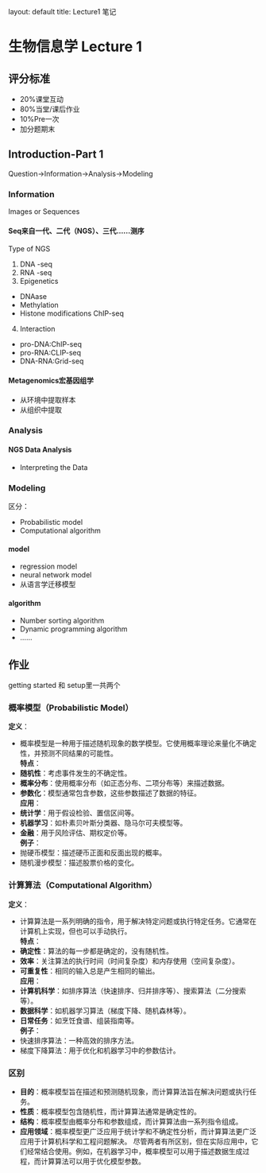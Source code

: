 layout: default
title: Lecture1 笔记

# 生物信息学 Lecture 1
## 评分标准
- 20%课堂互动
- 80%当堂/课后作业
- 10%Pre一次
- 加分题期末

## Introduction-Part 1
Question->Information->Analysis->Modeling
### Information
Images or Sequences
#### Seq来自一代、二代（NGS）、三代……测序
Type of NGS
1. DNA -seq
2. RNA -seq
3. Epigenetics
  - DNAase
  - Methylation
  - Histone modifications ChIP-seq
4. Interaction
  - pro-DNA:ChIP-seq
  - pro-RNA:CLIP-seq
  - DNA-RNA:Grid-seq

#### Metagenomics宏基因组学
- 从环境中提取样本
- 从组织中提取

### Analysis
#### NGS Data Analysis
- Interpreting the  Data

### Modeling
区分：
- Probabilistic model
- Computational algorithm
#### model
- regression model
- neural network model
- 从语言学迁移模型
#### algorithm
- Number sorting algorithm
- Dynamic programming algorithm
- ……

## 作业
getting started 和 setup里一共两个


### 概率模型（Probabilistic Model）
**定义**：
- 概率模型是一种用于描述随机现象的数学模型。它使用概率理论来量化不确定性，并预测不同结果的可能性。<br>
**特点**：
- **随机性**：考虑事件发生的不确定性。
- **概率分布**：使用概率分布（如正态分布、二项分布等）来描述数据。
- **参数化**：模型通常包含参数，这些参数描述了数据的特征。<br>
**应用**：
- **统计学**：用于假设检验、置信区间等。
- **机器学习**：如朴素贝叶斯分类器、隐马尔可夫模型等。
- **金融**：用于风险评估、期权定价等。<br>
**例子**：
- 抛硬币模型：描述硬币正面和反面出现的概率。
- 随机漫步模型：描述股票价格的变化。
### 计算算法（Computational Algorithm）
**定义**：
- 计算算法是一系列明确的指令，用于解决特定问题或执行特定任务。它通常在计算机上实现，但也可以手动执行。<br>
**特点**：
- **确定性**：算法的每一步都是确定的，没有随机性。
- **效率**：关注算法的执行时间（时间复杂度）和内存使用（空间复杂度）。
- **可重复性**：相同的输入总是产生相同的输出。<br>
**应用**：
- **计算机科学**：如排序算法（快速排序、归并排序等）、搜索算法（二分搜索等）。
- **数据科学**：如机器学习算法（梯度下降、随机森林等）。
- **日常任务**：如烹饪食谱、组装指南等。<br>
**例子**：
- 快速排序算法：一种高效的排序方法。
- 梯度下降算法：用于优化和机器学习中的参数估计。
### 区别
- **目的**：概率模型旨在描述和预测随机现象，而计算算法旨在解决问题或执行任务。
- **性质**：概率模型包含随机性，而计算算法通常是确定性的。
- **结构**：概率模型由概率分布和参数组成，而计算算法由一系列指令组成。
- **应用领域**：概率模型更广泛应用于统计学和不确定性分析，而计算算法更广泛应用于计算机科学和工程问题解决。
尽管两者有所区别，但在实际应用中，它们经常结合使用。例如，在机器学习中，概率模型可以用于描述数据生成过程，而计算算法可以用于优化模型参数。


